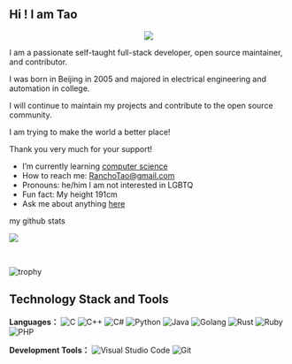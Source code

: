 ## Hi !  I am Tao

<p align="center">
  <a href="https://github.com/DenverCoder1/readme-typing-svg">
    <img src="https://readme-typing-svg.demolab.com/?lines=Full-stack%20web%20and%20app%20developer;Experienced%20Python%2FPytorch%20OIer;5%2Byears%20of%20coding%20experience;Always%20learning%20new%20things&font=Fira%20Code&center=true&width=440&height=45&color=f75c7e&vCenter=true&pause=1000&size=22" /></a>
</p>

I am a passionate self-taught full-stack developer, open source maintainer, and contributor.

I was born in Beijing in 2005 and majored in electrical engineering and automation in college.

I will continue to maintain my projects and contribute to the open source community.

I am trying to make the world a better place!

Thank you very much for your support!

-  I’m currently learning [computer science](https://www.youtube.com/playlist?list=PL8dPuuaLjXtNlUrzyH5r6jN9ulI)
-  How to reach me: RanchoTao@gmail.com
-  Pronouns: he/him  I am not interested in LGBTQ
-  Fun fact: My height 191cm
-  Ask me about anything [here](https://github.com/Stream314/Stream314/issues)

 my github stats
<!--  -->

<a href="https://github.com/Stream314/github-readme-stats"> 
    <img  src="https://github-readme-stats.vercel.app/api?username=Stream314&&show_icons=true&theme=radical"/>
  </a>

</p>

<br />

![trophy](https://github-profile-trophy.vercel.app/?username=Stream314&theme=radical&title=-Reviews)

## Technology Stack and Tools

**Languages：**
![C](https://img.shields.io/badge/C-A8B9CC?style=for-the-badge&logo=c&logoColor=white)
![C++](https://img.shields.io/badge/C%2B%2B-00599C?style=for-the-badge&logo=cplusplus&logoColor=white)
![C#](https://img.shields.io/badge/C%23-239120?style=for-the-badge&logo=csharp&logoColor=white)
![Python](https://img.shields.io/badge/Python-3776AB?style=for-the-badge&logo=python&logoColor=white)
![Java](https://img.shields.io/badge/Java-ED8B00?style=for-the-badge&logo=openjdk&logoColor=white)
![Golang](https://img.shields.io/badge/Go-00ADD8?style=for-the-badge&logo=go&logoColor=white)
![Rust](https://img.shields.io/badge/Rust-000000?style=for-the-badge&logo=rust&logoColor=white)
![Ruby](https://img.shields.io/badge/Ruby-CC342D?style=for-the-badge&logo=ruby&logoColor=white)
![PHP](https://img.shields.io/badge/PHP-777BB4?style=for-the-badge&logo=php&logoColor=white)

**Development Tools：**
![Visual Studio Code](https://img.shields.io/badge/Visual_Studio_Code-0078D4?style=for-the-badge&logo=visual%20studio%20code&logoColor=white)
![Git](https://img.shields.io/badge/Git-F05032?style=for-the-badge&logo=git&logoColor=white)

